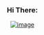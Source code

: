 <h3 align="center">Hi There:</h3>
<p align="center">
<a href="mailto:junu0516@kakao.com">
<img src="https://img.shields.io/badge/Gmail-d14836?style=flat-square&logo=Gmail&logoColor=white&labelColor=d14836&link=mailto:junu0516@kakao.com" alt="image"/>
</a>
<!-- <a href="https://www.instagram.com/junu0516/">
<img src="https://img.shields.io/badge/Instagram-ff69b4?style=flat-square&logo=instagram&logoColor=white&labelColor=ff69b4&link=https://www.instagram.com/junu0516/" alt="image"/>
</a> -->
      <!--
<a href="http://qr.kakao.com/talk/a1jeWLUbSSgUxwgu9EVSdXshY5g-">
<img src="https://img.shields.io/badge/Kakaotalk-yellow?style=flat-square&logo=kakaotalk&logoColor=white&labelColor=yellow&link=http://qr.kakao.com/talk/a1jeWLUbSSgUxwgu9EVSdXshY5g-" alt="image"/>
</a>
   <br>

   <a href="https://www.linkedin.com/in/junu0516/">
<img src="https://img.shields.io/badge/LinkedIn-blue?style=flat-square&logo=Linkedin&logoColor=white&labelColor=blue&link=https://www.linkedin.com/in/junu0516/" alt="image"/>
   </a>

      <a href="https://junu0516.github.io">
<img src="https://img.shields.io/badge/TechBlog-navy?style=flat-square&logo=Hugo&logoColor=white&labelColor=navy&link=https://www.linkedin.com/in/junu0516/" alt="image"/>
   </a>
 -->
</p>
<!-- <h3 align="center">Languages and Tools:</h3>
<p align="center"><a href="https://developer.apple.com/swift/" target="_blank" rel="noreferrer"> <img src="https://raw.githubusercontent.com/devicons/devicon/master/icons/swift/swift-original.svg" alt="swift" width="40" height="40"/> </a> <a href="https://www.java.com" target="_blank" rel="noreferrer"> <img src="https://raw.githubusercontent.com/devicons/devicon/master/icons/java/java-original.svg" alt="java" width="40" height="40"/> </a><a href="https://spring.io/" target="_blank" rel="noreferrer"> <img src="https://www.vectorlogo.zone/logos/springio/springio-icon.svg" alt="spring" width="40" height="40"/> </a> <a href="https://www.linux.org/" target="_blank" rel="noreferrer"> <img src="https://raw.githubusercontent.com/devicons/devicon/master/icons/linux/linux-original.svg" alt="linux" width="40" height="40"/> </a> <a href="https://mariadb.org/" target="_blank" rel="noreferrer"> <img src="https://www.vectorlogo.zone/logos/mariadb/mariadb-icon.svg" alt="mariadb" width="40" height="40"/> </a> <a href="https://www.mysql.com/" target="_blank" rel="noreferrer"> <img src="https://raw.githubusercontent.com/devicons/devicon/master/icons/mysql/mysql-original-wordmark.svg" alt="mysql" width="40" height="40"/> </a>   </p>
   <br>
<p align="center">
   <span>🌱 현재 swift와 iOS를 공부하고 있습니다.</span><br>
   <span>🌱 I’m currently studying <b>swift&iOS</b></span>
</p> -->
<!--  <p align="center">  
   <img src="https://camo.githubusercontent.com/d3e6d4833b5ed405cb2ec00f572421142229bef1e7fb165d9c3b7327765ada93/68747470733a2f2f6769746875622d726561646d652d73746174732e76657263656c2e6170702f6170693f757365726e616d653d6a756e7530353136" alt="My GitHub stats" data-canonical-src="https://github-readme-stats.vercel.app/api?username=junu0516" style="max-width: 100%;">
 
   
   </p> -->

<!--
<h3 align="left">Connect with me:</h3>
<p align="left">
<a href="https://linkedin.com/in/junu0516" target="blank"><img align="center" src="https://raw.githubusercontent.com/rahuldkjain/github-profile-readme-generator/master/src/images/icons/Social/linked-in-alt.svg" alt="junu0516" height="30" width="40" /></a>
<a href="https://instagram.com/junu0516" target="blank"><img align="center" src="https://raw.githubusercontent.com/rahuldkjain/github-profile-readme-generator/master/src/images/icons/Social/instagram.svg" alt="junu0516" height="30" width="40" /></a>
</p>
-->

